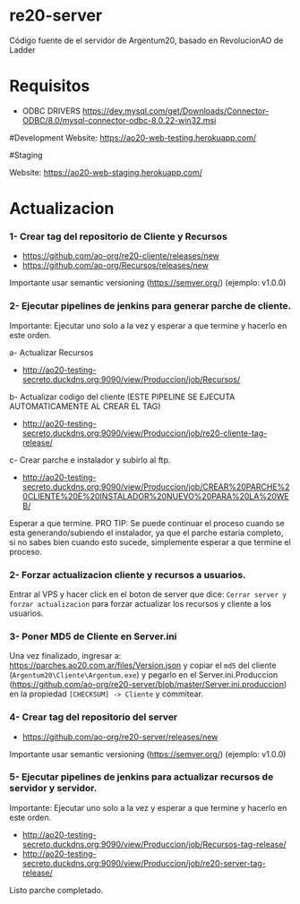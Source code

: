 # re20-server
Código fuente de el servidor de Argentum20, basado en RevolucionAO de Ladder

# Requisitos

- ODBC DRIVERS
https://dev.mysql.com/get/Downloads/Connector-ODBC/8.0/mysql-connector-odbc-8.0.22-win32.msi


#Development
Website:
https://ao20-web-testing.herokuapp.com/

#Staging

Website:
https://ao20-web-staging.herokuapp.com/



# Actualizacion

### 1- Crear tag del repositorio de Cliente y Recursos

- https://github.com/ao-org/re20-cliente/releases/new
- https://github.com/ao-org/Recursos/releases/new

Importante usar semantic versioning (https://semver.org/) (ejemplo: v1.0.0)

### 2- Ejecutar pipelines de jenkins para generar parche de cliente. 
Importante: Ejecutar uno solo a la vez y esperar a que termine y hacerlo en este orden.

a- Actualizar Recursos

- http://ao20-testing-secreto.duckdns.org:9090/view/Produccion/job/Recursos/

b- Actualizar codigo del cliente (ESTE PIPELINE SE EJECUTA AUTOMATICAMENTE AL CREAR EL TAG)

- http://ao20-testing-secreto.duckdns.org:9090/view/Produccion/job/re20-cliente-tag-release/

c- Crear parche e instalador y subirlo al ftp.

- http://ao20-testing-secreto.duckdns.org:9090/view/Produccion/job/CREAR%20PARCHE%20CLIENTE%20E%20INSTALADOR%20NUEVO%20PARA%20LA%20WEB/

Esperar a que termine.
PRO TIP: Se puede continuar el proceso cuando se esta generando/subiendo el instalador, ya que el parche estaria completo, si no sabes bien cuando esto sucede, simplemente esperar a que termine el proceso.

### 2- Forzar actualizacion cliente y recursos a usuarios.
Entrar al VPS y hacer click en el boton de server que dice: `Cerrar server y forzar actualizacion` para forzar actualizar los recursos y cliente a los usuarios.

### 3- Poner MD5 de Cliente en Server.ini
Una vez finalizado, ingresar a: https://parches.ao20.com.ar/files/Version.json y copiar el `md5` del cliente (`Argentum20\Cliente\Argentum.exe`)
y pegarlo en el Server.ini.Produccion (https://github.com/ao-org/re20-server/blob/master/Server.ini.produccion) en la propiedad `[CHECKSUM] -> Cliente` y commitear.

### 4- Crear tag del repositorio del server 

- https://github.com/ao-org/re20-server/releases/new

Importante usar semantic versioning (https://semver.org/) (ejemplo: v1.0.0)

### 5- Ejecutar pipelines de jenkins para actualizar recursos de servidor y servidor.
Importante: Ejecutar uno solo a la vez y esperar a que termine y hacerlo en este orden.

- http://ao20-testing-secreto.duckdns.org:9090/view/Produccion/job/Recursos-tag-release/
- http://ao20-testing-secreto.duckdns.org:9090/view/Produccion/job/re20-server-tag-release/


Listo parche completado.


